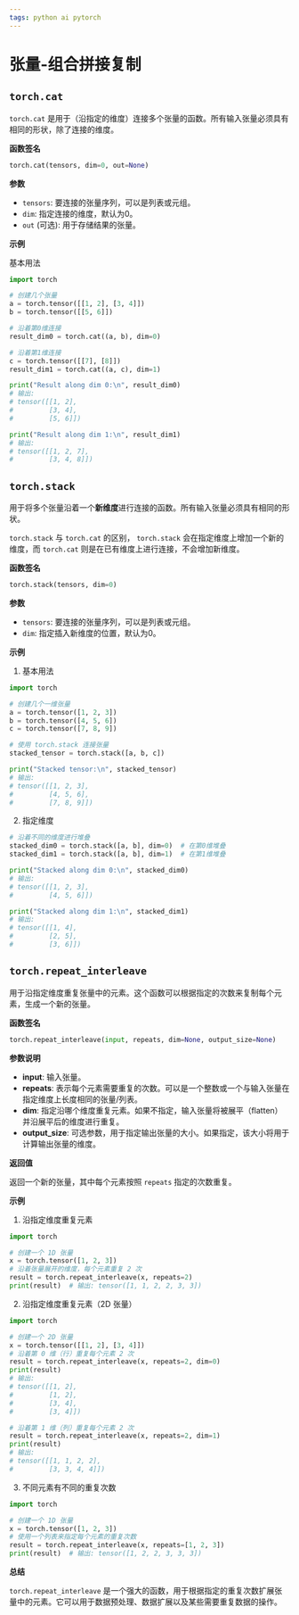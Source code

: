 ```yaml
---
tags: python ai pytorch 
---
```


# 张量-组合拼接复制

## `torch.cat`

`torch.cat` 是用于（沿指定的维度）连接多个张量的函数。所有输入张量必须具有相同的形状，除了连接的维度。

**函数签名**

```python
torch.cat(tensors, dim=0, out=None)
```

**参数**

  - `tensors`: 要连接的张量序列，可以是列表或元组。
  - `dim`: 指定连接的维度，默认为0。
  - `out` (可选): 用于存储结果的张量。

**示例**

基本用法

```python
import torch

# 创建几个张量
a = torch.tensor([[1, 2], [3, 4]])
b = torch.tensor([[5, 6]])

# 沿着第0维连接
result_dim0 = torch.cat((a, b), dim=0)

# 沿着第1维连接
c = torch.tensor([[7], [8]])
result_dim1 = torch.cat((a, c), dim=1)

print("Result along dim 0:\n", result_dim0)
# 输出:
# tensor([[1, 2],
#         [3, 4],
#         [5, 6]])

print("Result along dim 1:\n", result_dim1)
# 输出:
# tensor([[1, 2, 7],
#         [3, 4, 8]])
```

## `torch.stack`

用于将多个张量沿着一个**新维度**进行连接的函数。所有输入张量必须具有相同的形状。

`torch.stack` 与 `torch.cat` 的区别， `torch.stack` 会在指定维度上增加一个新的维度，而 `torch.cat` 则是在已有维度上进行连接，不会增加新维度。

**函数签名**

```python
torch.stack(tensors, dim=0)
```

**参数**

  - `tensors`: 要连接的张量序列，可以是列表或元组。
  - `dim`: 指定插入新维度的位置，默认为0。

**示例**

1. 基本用法

```python
import torch

# 创建几个一维张量
a = torch.tensor([1, 2, 3])
b = torch.tensor([4, 5, 6])
c = torch.tensor([7, 8, 9])

# 使用 torch.stack 连接张量
stacked_tensor = torch.stack([a, b, c])

print("Stacked tensor:\n", stacked_tensor)
# 输出:
# tensor([[1, 2, 3],
#         [4, 5, 6],
#         [7, 8, 9]])
```

2. 指定维度

```python
# 沿着不同的维度进行堆叠
stacked_dim0 = torch.stack([a, b], dim=0)  # 在第0维堆叠
stacked_dim1 = torch.stack([a, b], dim=1)  # 在第1维堆叠

print("Stacked along dim 0:\n", stacked_dim0)
# 输出:
# tensor([[1, 2, 3],
#         [4, 5, 6]])

print("Stacked along dim 1:\n", stacked_dim1)
# 输出:
# tensor([[1, 4],
#         [2, 5],
#         [3, 6]])
```


## `torch.repeat_interleave`

用于沿指定维度重复张量中的元素。这个函数可以根据指定的次数来复制每个元素，生成一个新的张量。

**函数签名**

```python
torch.repeat_interleave(input, repeats, dim=None, output_size=None)
```

**参数说明**

- **input**: 输入张量。
- **repeats**: 表示每个元素需要重复的次数。可以是一个整数或一个与输入张量在指定维度上长度相同的张量/列表。
- **dim**: 指定沿哪个维度重复元素。如果不指定，输入张量将被展平（flatten）并沿展平后的维度进行重复。
- **output_size**: 可选参数，用于指定输出张量的大小。如果指定，该大小将用于计算输出张量的维度。

**返回值**

返回一个新的张量，其中每个元素按照 `repeats` 指定的次数重复。

**示例**

1. 沿指定维度重复元素

```python
import torch

# 创建一个 1D 张量
x = torch.tensor([1, 2, 3])
# 沿着张量展开的维度，每个元素重复 2 次
result = torch.repeat_interleave(x, repeats=2)
print(result)  # 输出: tensor([1, 1, 2, 2, 3, 3])
```

2. 沿指定维度重复元素（2D 张量）

```python
import torch

# 创建一个 2D 张量
x = torch.tensor([[1, 2], [3, 4]])
# 沿着第 0 维（行）重复每个元素 2 次
result = torch.repeat_interleave(x, repeats=2, dim=0)
print(result)
# 输出:
# tensor([[1, 2],
#         [1, 2],
#         [3, 4],
#         [3, 4]])

# 沿着第 1 维（列）重复每个元素 2 次
result = torch.repeat_interleave(x, repeats=2, dim=1)
print(result)
# 输出:
# tensor([[1, 1, 2, 2],
#         [3, 3, 4, 4]])
```

3. 不同元素有不同的重复次数

```python
import torch

# 创建一个 1D 张量
x = torch.tensor([1, 2, 3])
# 使用一个列表来指定每个元素的重复次数
result = torch.repeat_interleave(x, repeats=[1, 2, 3])
print(result)  # 输出: tensor([1, 2, 2, 3, 3, 3])
```

**总结**

`torch.repeat_interleave` 是一个强大的函数，用于根据指定的重复次数扩展张量中的元素。它可以用于数据预处理、数据扩展以及某些需要重复数据的操作。


